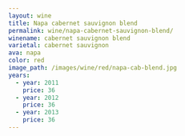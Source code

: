 ```yaml
---
layout: wine
title: Napa cabernet sauvignon blend
permalink: wine/napa-cabernet-sauvignon-blend/
winename: cabernet sauvignon blend
varietal: cabernet sauvignon
ava: napa
color: red
image_path: /images/wine/red/napa-cab-blend.jpg
years:
  - year: 2011
    price: 36
  - year: 2012
    price: 36
  - year: 2013
    price: 36
---
```



